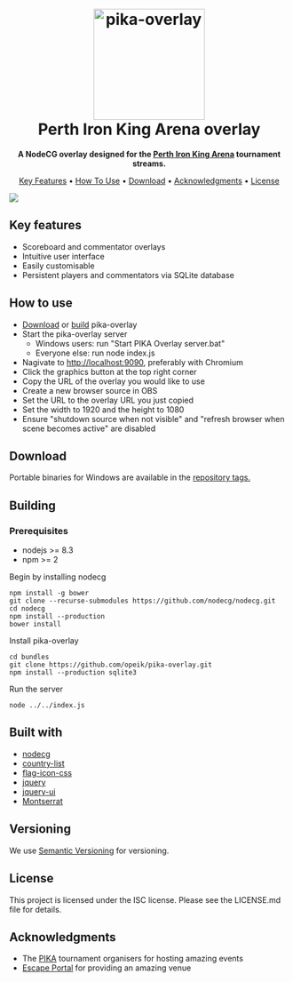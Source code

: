 <h1 align="center">
  <br>
  <a href="https://www.facebook.com/PerthIronKingArena/"><img src="https://i.imgur.com/fZBgAit.png" alt="pika-overlay" width="200"></a>
  <br>
    Perth Iron King Arena overlay
  <br>
</h1>

<p align=center>
  <b> A NodeCG overlay designed for the <a href="https://www.facebook.com/PerthIronKingArena/">Perth Iron King Arena</a> tournament streams. </b>
</p>

<p align="center">
  <a href="#key-features">Key Features</a> •
  <a href="#how-to-use">How To Use</a> •
  <a href="#download">Download</a> •
  <a href="#Acknowledgments">Acknowledgments</a> •
  <a href="#license">License</a>
</p>

![](https://i.imgur.com/B8IMVQh.gif)

## Key features
* Scoreboard and commentator overlays
* Intuitive user interface
* Easily customisable
* Persistent players and commentators via SQLite database

## How to use
* [Download](#download) or [build](#building) pika-overlay
* Start the pika-overlay server
    * Windows users: run "Start PIKA Overlay server.bat"
    * Everyone else: run node index.js
* Nagivate to [http://localhost:9090](http://localhost:9090), preferably with Chromium
* Click the graphics button at the top right corner
* Copy the URL of the overlay you would like to use
* Create a new browser source in OBS
* Set the URL to the overlay URL you just copied
* Set the width to 1920 and the height to 1080
* Ensure "shutdown source when not visible" and "refresh browser when scene
    becomes active" are disabled

## Download
Portable binaries for Windows are available in the
[repository tags.](https://github.com/opeik/pika-overlay/tags)

## Building
### Prerequisites
* nodejs >= 8.3
* npm >= 2

Begin by installing nodecg
```
npm install -g bower
git clone --recurse-submodules https://github.com/nodecg/nodecg.git
cd nodecg
npm install --production
bower install
```

Install pika-overlay
```
cd bundles
git clone https://github.com/opeik/pika-overlay.git
npm install --production sqlite3
```

Run the server
```
node ../../index.js
```

## Built with
* [nodecg](https://github.com/nodecg/nodecg)
* [country-list](https://github.com/fannarsh/country-list)
* [flag-icon-css](https://github.com/lipis/flag-icon-css)
* [jquery](https://jquery.com/)
* [jquery-ui](https://jqueryui.com)
* [Montserrat](https://fonts.google.com/specimen/Montserrat)

## Versioning
We use [Semantic Versioning](http://semver.org/) for versioning.

## License
This project is licensed under the ISC license. Please see the LICENSE.md file
for details.

## Acknowledgments
* The [PIKA](https://www.facebook.com/PerthIronKingArena/) tournament organisers for hosting amazing events
* [Escape Portal](https://www.escapeportal.com.au) for providing an amazing venue
